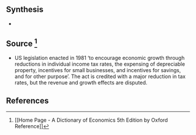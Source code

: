## Synthesis
- 
## Source [^1]
- US legislation enacted in 1981 ‘to encourage economic growth through reductions in individual income tax rates, the expensing of depreciable property, incentives for small businesses, and incentives for savings, and for other purpose’. The act is credited with a major reduction in tax rates, but the revenue and growth effects are disputed.
## References

[^1]: [[Home Page - A Dictionary of Economics 5th Edition by Oxford Reference]]